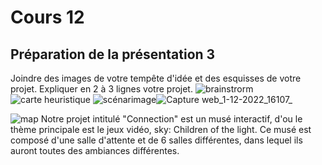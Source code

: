 # Cours 12
## Préparation de la présentation 3 
Joindre des images de votre tempête d'idée et des esquisses de votre projet. Expliquer en 2 à 3 lignes votre projet. 
![brainstrorm](https://trello.com/1/cards/6376aa565813080169fca3f2/attachments/637db81589502a00a15fd286/download/Capture_d%E2%80%99%C3%A9cran%2C_le_2022-11-23_%C3%A0_01.05.04.png)
![carte heuristique](https://trello.com/1/cards/6376b2cad8297600fcc64512/attachments/637dacada6b49c0099ef02b9/download/Capture_d%E2%80%99%C3%A9cran%2C_le_2022-11-23_%C3%A0_00.15.38.png)
![scénarimage]()![Capture web_1-12-2022_16107_](https://user-images.githubusercontent.com/112128532/205160029-e3601d55-922d-4b34-abe7-93bc9605e881.jpeg)

![map](https://trello.com/1/cards/637fddc018bade00e5d73230/attachments/6388f2b5bd8dd702bccdf3b2/previews/6388f2b5bd8dd702bccdf3c2/download/image.png)
Notre projet intitulé "Connection" est un musé interactif, d'ou le thème principale est le jeux vidéo, sky: Children of the light. Ce musé est composé d'une salle d'attente et de 6 salles différentes, dans lequel ils auront toutes des ambiances différentes.
